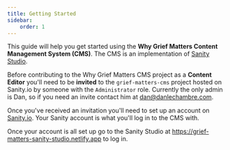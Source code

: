 ```yaml
---
title: Getting Started
sidebar:
    order: 1
---
```


This guide will help you get started using the **Why Grief Matters Content Management System (CMS)**. The CMS is an implementation of [Sanity Studio](https://www.sanity.io/studio).

Before contributing to the Why Grief Matters CMS project as a **Content Editor** you'll need to be **invited** to the `grief-matters-cms` project hosted on Sanity.io by someone with the `Administrator` role. Currently the only admin is Dan, so if you need an invite contact him at [dan@danlechambre.com](mailto:dan@danlechambre.com?subject=Request%20invite%20to%20WGM%20CMS).

Once you've received an invitation you'll need to set up an account on [Sanity.io](https://www.sanity.io/login/sign-up). Your Sanity account is what you'll log in to the CMS with.

Once your account is all set up go to the Sanity Studio at <https://grief-matters-sanity-studio.netlify.app> to log in.